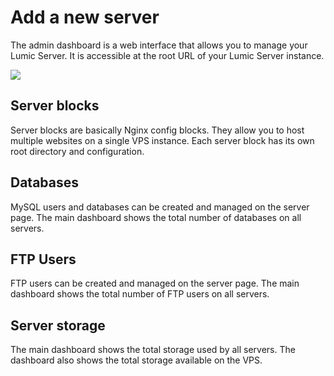 # Add a new server

The admin dashboard is a web interface that allows you to manage your
Lumic Server. It is accessible at the root URL of your Lumic Server
instance.

<img src="/images/add-server.png">

## Server blocks

Server blocks are basically Nginx config blocks. They allow you to host
multiple websites on a single VPS instance. Each server block has its 
own root directory and configuration. 

## Databases

MySQL users and databases can be created and managed on the server page.
The main dashboard shows the total number of databases on all servers.

## FTP Users

FTP users can be created and managed on the server page. The main
dashboard shows the total number of FTP users on all servers.

## Server storage

The main dashboard shows the total storage used by all servers. The 
dashboard also shows the total storage available on the VPS.
